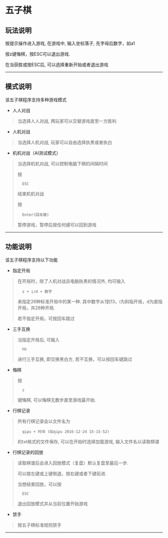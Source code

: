 ﻿# 五子棋

## 玩法说明

按提示操作进入游戏, 在游戏中, 输入坐标落子, 先字母后数字，如a1

按z键悔棋，按ESC可以退出游戏.

在当获胜或按ESC后, 可以选择重新开始或者退出游戏

***

## 模式说明

该五子棋程序支持多种游戏模式

* 人人对战

>当选择人人对战, 两玩家可以交替游戏直至一方胜利

* 人机对战

>当选择人机对战, 玩家可以自由选择执黑或者执白

* 机机对战（AI测试模式）

>当选择机机对战, 可以控制电脑下棋的间隔时间
>
>按
>
>		ESC
>
>结束机机对战
>
>按
>
>		Enter(回车键)
>
>暂停游戏，暂停后按任何键可以回到游戏

***

## 功能说明

该五子棋程序支持以下功能

* 指定开局

>在开局时，除了人机对战且电脑执黑的情况外, 均可输入
>
>		z + i/d + 数字
>
>来指定26种标准开局中的某一种. 其中数字从1到13，i为斜指开局，d为直指开局，共26种开局.
>
>若不指定开局，可按回车跳过

* 三手互换

>当指定开局后, 可输入
>
>		hh
>
>进行三手互换, 即交换黑白方, 若不互换，可以按回车键跳过

* 悔棋

>按
>
>		z
>
>键悔棋, 可以悔棋无数步直至游戏最开始.

* 行棋记录

>所有行棋记录会以文件名为
>
>		qipu + 时间 (如qipu 2016-12-24 15-15-52)
>
>的txt格式的文件保存, 可以在开始时选择加载游戏, 输入文件名以读取棋谱

* 行棋记录的回放

>读取棋谱后会进入回放模式（复盘）默认复盘至最后一步. 
>
>可以按左键或上键倒退，按右键或者下键前进.
>
>当想结束回放，可以按
>
>		ESC
>
>退出回放模式并从当前位置开始游戏

* 禁手

>按五子棋标准规则禁手

***